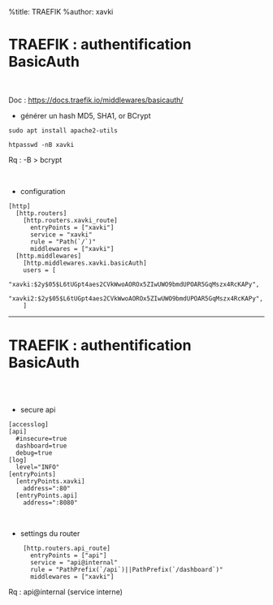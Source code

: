 %title: TRAEFIK
%author: xavki


# TRAEFIK : authentification BasicAuth


<br>


Doc : https://docs.traefik.io/middlewares/basicauth/

* générer un hash MD5, SHA1, or BCrypt

```
sudo apt install apache2-utils
```

```
htpasswd -nB xavki
```

Rq : -B > bcrypt

<br>


* configuration

```
[http]
  [http.routers]
    [http.routers.xavki_route]
      entryPoints = ["xavki"]
      service = "xavki"
      rule = "Path(`/`)"
      middlewares = ["xavki"]
  [http.middlewares]
    [http.middlewares.xavki.basicAuth]
    users = [
    "xavki:$2y$05$L6tUGpt4aes2CVkWwoAOROx5ZIwUWO9bmdUPOAR5GqMszx4RcKAPy",
    "xavki2:$2y$05$L6tUGpt4aes2CVkWwoAOROx5ZIwUWO9bmdUPOAR5GqMszx4RcKAPy",
    ]
```

-------------------------------------------------------

# TRAEFIK : authentification BasicAuth

<br>



<br>


* secure api

```
[accesslog]
[api]
  #insecure=true
  dashboard=true
  debug=true
[log]
  level="INFO"
[entryPoints]
  [entryPoints.xavki]
    address=":80"
  [entryPoints.api]
    address=":8080"
```

<br>


* settings du router

```
    [http.routers.api_route]
      entryPoints = ["api"]
      service = "api@internal"
      rule = "PathPrefix(`/api`)||PathPrefix(`/dashboard`)"
      middlewares = ["xavki"]
```

Rq : api@internal (service interne)
